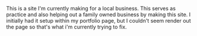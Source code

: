 This is a site I'm currently making for a local business. This serves as practice and also helping out a family owned business by making this site. I initially had it setup within my portfolio page, but I couldn't seem render out the page so that's what i'm currently trying to fix.
